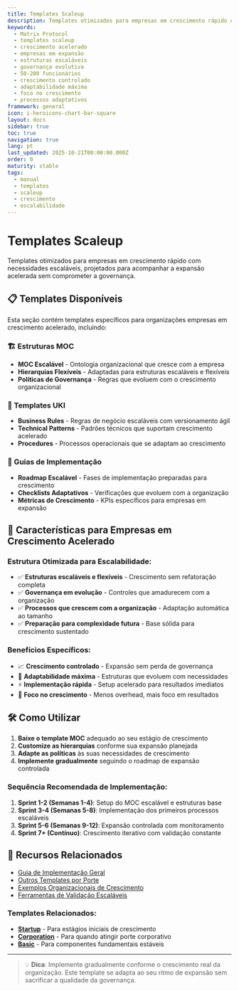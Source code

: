 ```yaml
---
title: Templates Scaleup
description: Templates otimizados para empresas em crescimento rápido com necessidades escaláveis
keywords:
  - Matrix Protocol
  - templates scaleup
  - crescimento acelerado
  - empresas em expansão
  - estruturas escaláveis
  - governança evolutiva
  - 50-200 funcionários
  - crescimento controlado
  - adaptabilidade máxima
  - foco no crescimento
  - processos adaptativos
framework: general
icon: i-heroicons-chart-bar-square
layout: docs
sidebar: true
toc: true
navigation: true
lang: pt
last_updated: 2025-10-21T00:00:00.000Z
order: 0
maturity: stable
tags:
  - manual
  - templates
  - scaleup
  - crescimento
  - escalabilidade
---
```

# Templates Scaleup

Templates otimizados para empresas em crescimento rápido com necessidades escaláveis, projetados para acompanhar a expansão acelerada sem comprometer a governança.

## 📋 Templates Disponíveis

Esta seção contém templates específicos para organizações empresas em crescimento acelerado, incluindo:

### 🏗️ Estruturas MOC
- **MOC Escalável** - Ontologia organizacional que cresce com a empresa
- **Hierarquias Flexíveis** - Adaptadas para estruturas escaláveis e flexíveis
- **Políticas de Governança** - Regras que evoluem com o crescimento organizacional

### 📝 Templates UKI
- **Business Rules** - Regras de negócio escaláveis com versionamento ágil
- **Technical Patterns** - Padrões técnicos que suportam crescimento acelerado  
- **Procedures** - Processos operacionais que se adaptam ao crescimento

### 🚀 Guias de Implementação
- **Roadmap Escalável** - Fases de implementação preparadas para crescimento
- **Checklists Adaptativos** - Verificações que evoluem com a organização
- **Métricas de Crescimento** - KPIs específicos para empresas em expansão

## 🎯 Características para Empresas em Crescimento Acelerado

### Estrutura Otimizada para Escalabilidade:
- ✅ **Estruturas escaláveis e flexíveis** - Crescimento sem refatoração completa
- ✅ **Governança em evolução** - Controles que amadurecem com a organização
- ✅ **Processos que crescem com a organização** - Adaptação automática ao tamanho
- ✅ **Preparação para complexidade futura** - Base sólida para crescimento sustentado

### Benefícios Específicos:
- 📈 **Crescimento controlado** - Expansão sem perda de governança
- 🔄 **Adaptabilidade máxima** - Estruturas que evoluem com necessidades
- ⚡ **Implementação rápida** - Setup acelerado para resultados imediatos
- 🎯 **Foco no crescimento** - Menos overhead, mais foco em resultados

## 🛠️ Como Utilizar

1. **Baixe o template MOC** adequado ao seu estágio de crescimento
2. **Customize as hierarquias** conforme sua expansão planejada
3. **Adapte as políticas** às suas necessidades de crescimento
4. **Implemente gradualmente** seguindo o roadmap de expansão controlada

### Sequência Recomendada de Implementação:
1. **Sprint 1-2 (Semanas 1-4)**: Setup do MOC escalável e estruturas base
2. **Sprint 3-4 (Semanas 5-8)**: Implementação dos primeiros processos escaláveis
3. **Sprint 5-6 (Semanas 9-12)**: Expansão controlada com monitoramento
4. **Sprint 7+ (Contínuo)**: Crescimento iterativo com validação constante

## 📖 Recursos Relacionados

- [Guia de Implementação Geral](../..)
- [Outros Templates por Porte](..)
- [Exemplos Organizacionais de Crescimento](../../../examples)
- [Ferramentas de Validação Escaláveis](../../tools)

### Templates Relacionados:
- **[Startup](../startup)** - Para estágios iniciais de crescimento
- **[Corporation](../corporation)** - Para quando atingir porte corporativo
- **[Basic](../basic)** - Para componentes fundamentais estáveis

---

> 💡 **Dica**: Implemente gradualmente conforme o crescimento real da organização. Este template se adapta ao seu ritmo de expansão sem sacrificar a qualidade da governança.